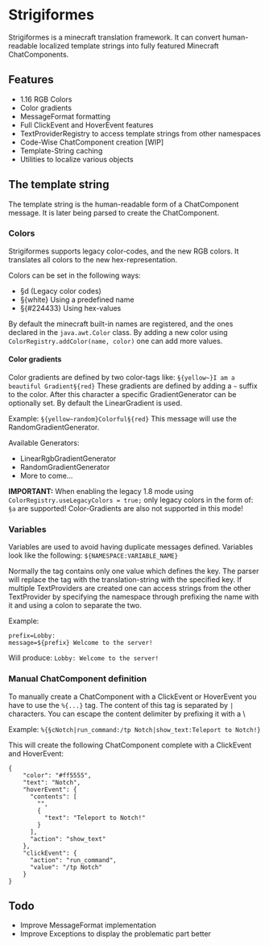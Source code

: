 # Strigiformes 
Strigiformes is a minecraft translation framework. It can convert human-readable localized template strings into fully featured Minecraft ChatComponents.

## Features
- 1.16 RGB Colors
- Color gradients
- MessageFormat formatting
- Full ClickEvent and HoverEvent features
- TextProviderRegistry to access template strings from other namespaces
- Code-Wise ChatComponent creation [WIP]
- Template-String caching
- Utilities to localize various objects

## The template string
The template string is the human-readable form of a ChatComponent message. It is later being parsed to create the ChatComponent.
### Colors
Strigiformes supports legacy color-codes, and the new RGB colors. It translates all colors to the new hex-representation.

Colors can be set in the following ways:
- §d            (Legacy color codes)
- §{white}      Using a predefined name
- §{#224433}    Using hex-values

By default the minecraft built-in names are registered, and the ones declared in the ``java.awt.Color`` class. By adding a new color using ``ColorRegistry.addColor(name, color)`` one can add more values.

#### Color gradients
Color gradients are defined by two color-tags like: 
``§{yellow~}I am a beautiful Gradient§{red}``
These gradients are defined by adding a ``~`` suffix to the color. After this character a specific GradientGenerator can be optionally set. By default the LinearGradient is used.

Example: ``§{yellow~random}Colorful§{red}`` This message will use the RandomGradientGenerator.

Available Generators:
- LinearRgbGradientGenerator
- RandomGradientGenerator
- More to come...


**IMPORTANT:** When enabling the legacy 1.8 mode using ``ColorRegistry.useLegacyColors = true;`` only legacy colors in the form of: `§a` are supported! 
Color-Gradients are also not supported in this mode!

### Variables
Variables are used to avoid having duplicate messages defined. Variables look like the following: `${NAMESPACE:VARIABLE_NAME}`

Normally the tag contains only one value which defines the key. The parser will replace the tag with the translation-string with the specified key.
If multiple TextProviders are created one can access strings from the other TextProvider by specifying the namespace through prefixing the name with it and using a colon to separate the two.

Example:

    prefix=Lobby:
    message=${prefix} Welcome to the server!   

Will produce: ``Lobby: Welcome to the server!``

### Manual ChatComponent definition
To manually create a ChatComponent with a ClickEvent or HoverEvent you have to use the `%{...}` tag.
The content of this tag is separated by `|` characters. You can escape the content delimiter by prefixing it with a \

Example: ``%{§cNotch|run_command:/tp Notch|show_text:Teleport to Notch!}``

This will create the following ChatComponent complete with a ClickEvent and HoverEvent:

    {
        "color": "#ff5555",
        "text": "Notch",
        "hoverEvent": {
          "contents": [
            "",
            {
              "text": "Teleport to Notch!"
            }
          ],
          "action": "show_text"
        },
        "clickEvent": {
          "action": "run_command",
          "value": "/tp Notch"
        }
    }
   
## Todo
- Improve MessageFormat implementation
- Improve Exceptions to display the problematic part better